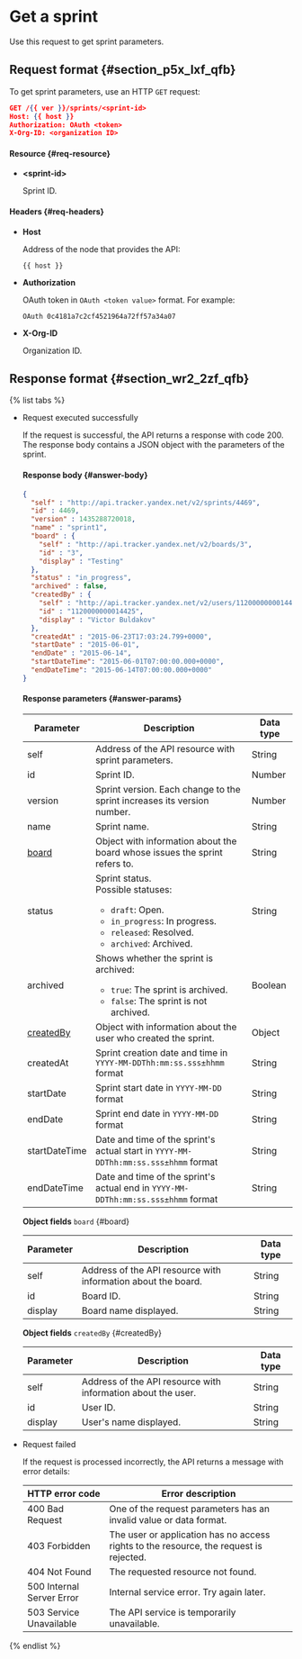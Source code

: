 # Get a sprint

Use this request to get sprint parameters.

## Request format {#section_p5x_lxf_qfb}

To get sprint parameters, use an HTTP `GET` request:

```json
GET /{{ ver }}/sprints/<sprint-id>
Host: {{ host }}
Authorization: OAuth <token>
X-Org-ID: <organization ID>
```

#### Resource {#req-resource}

- **\<sprint-id\>**

    Sprint ID.

#### Headers {#req-headers}

- **Host**

    Address of the node that provides the API:

    ```
    {{ host }}
    ```

- **Authorization**

    OAuth token in `OAuth <token value>` format. For example:

    ```
    OAuth 0c4181a7c2cf4521964a72ff57a34a07
    ```

- **X-Org-ID**

    Organization ID.

## Response format {#section_wr2_2zf_qfb}

{% list tabs %}

- Request executed successfully

    If the request is successful, the API returns a response with code 200. The response body contains a JSON object with the parameters of the sprint.

    #### Response body {#answer-body}

    ```json
    {
      "self" : "http://api.tracker.yandex.net/v2/sprints/4469",
      "id" : 4469,
      "version" : 1435288720018,
      "name" : "sprint1",
      "board" : {
        "self" : "http://api.tracker.yandex.net/v2/boards/3",
        "id" : "3",
        "display" : "Testing"
      },
      "status" : "in_progress",
      "archived" : false,
      "createdBy" : {
        "self" : "http://api.tracker.yandex.net/v2/users/1120000000014425",
        "id" : "1120000000014425",
        "display" : "Victor Buldakov"
      },
      "createdAt" : "2015-06-23T17:03:24.799+0000",
      "startDate" : "2015-06-01",
      "endDate" : "2015-06-14",
      "startDateTime": "2015-06-01T07:00:00.000+0000",
      "endDateTime": "2015-06-14T07:00:00.000+0000"
    }
    ```

    #### Response parameters {#answer-params}

    | Parameter | Description | Data type |
    | -------- | -------- | ---------- |
    | self | Address of the API resource with sprint parameters. | String |
    | id | Sprint ID. | Number |
    | version | Sprint version. Each change to the sprint increases its version number. | Number |
    | name | Sprint name. | String |
    | [board](#board) | Object with information about the board whose issues the sprint refers to. | String |
    | status | Sprint status. <br/>Possible statuses:<ul><li>`draft`: Open.</li><li>`in_progress`: In progress.</li><li>`released`: Resolved.</li><li>`archived`: Archived.</li></ul> | String |
    | archived | Shows whether the sprint is archived:<ul><li>`true`: The sprint is archived.</li><li>`false`: The sprint is not archived.</li></ul> | Boolean |
    | [createdBy](#createdBy) | Object with information about the user who created the sprint. | Object |
    | createdAt | Sprint creation date and time in ```YYYY-MM-DDThh:mm:ss.sss±hhmm``` format | String |
    | startDate | Sprint start date in ```YYYY-MM-DD``` format | String |
    | endDate | Sprint end date in ```YYYY-MM-DD``` format | String |
    | startDateTime | Date and time of the sprint's actual start in ```YYYY-MM-DDThh:mm:ss.sss±hhmm``` format | String |
    | endDateTime | Date and time of the sprint's actual end in ```YYYY-MM-DDThh:mm:ss.sss±hhmm``` format | String |

    **Object fields** `board` {#board}

    | Parameter | Description | Data type |
    | -------- | -------- | ---------- |
    | self | Address of the API resource with information about the board. | String |
    | id | Board ID. | String |
    | display | Board name displayed. | String |

    **Object fields** `createdBy` {#createdBy}

    | Parameter | Description | Data type |
    | -------- | -------- | ---------- |
    | self | Address of the API resource with information about the user. | String |
    | id | User ID. | String |
    | display | User's name displayed. | String |

- Request failed

    If the request is processed incorrectly, the API returns a message with error details:

    | HTTP error code | Error description |
    | --------------- | --------------- |
    | 400 Bad Request | One of the request parameters has an invalid value or data format. |
    | 403 Forbidden | The user or application has no access rights to the resource, the request is rejected. |
    | 404 Not Found | The requested resource not found. |
    | 500 Internal Server Error | Internal service error. Try again later. |
    | 503 Service Unavailable | The API service is temporarily unavailable. |

{% endlist %}

